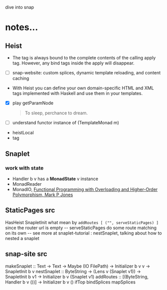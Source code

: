 dive into snap

# notes...

## Heist
  - The <content/> tag is always bound to the complete contents of the calling apply tag. 
    However, any bind tags inside the apply will disappear.
  - [ ] snap-website: custom splices, dynamic template reloading, and content caching
  - With Heist you can define your own domain-specific HTML and XML tags implemented 
    with Haskell and use them in your templates.
  - [X] play getParamNode
    > <speech author="Shakespeare">
    >   To sleep, perchance to dream.
    > </speech>
  - [ ] understand functor instance of (TemplateMonad m) 
  - heistLocal
  - <static> tag

## Snaplet

### work with state
  - Handler b v has a __MonadState__ v instance
  - MonadReader
  - MonadIO, [Functional Programming with Overloading and Higher-Order Polymorphism, Mark P Jones](http://web.cecs.pdx.edu/~mpj/) 


## StaticPages src
  HasHeist
  SnapletInit
  what mean by `addRoutes [ ("", serveStaticPages) ]` since the router url is empty
    -- serveStaticPages do some route matching on its own
    -- see more at snaplet-tutorial : nestSnaplet, talking about how to nested a snaplet

## snap-site src 
  makeSnaplet :: Text -> Text -> Maybe (IO FilePath) -> Initializer b v v -> SnapletInit b v
  nestSnaplet :: ByteString -> (Lens v (Snaplet v1)) -> SnapletInit b v1 -> Initializer b v (Snaplet v1)
  addRoutes   :: [(ByteString, Handler b v ())] -> Initializer b v ()
  ifTop
  bindSplices
  mapSplices
